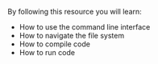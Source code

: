By following this resource you will learn:

- How to use the command line interface
- How to navigate the file system
- How to compile code
- How to run code
